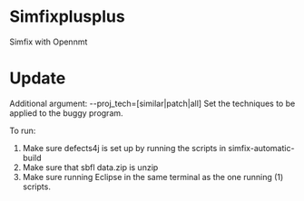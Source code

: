 # Simfixplusplus
Simfix with Opennmt

# Update
Additional argument: 
--proj_tech=[similar|patch|all]
	Set the techniques to be applied to the buggy program.

To run:  
1. Make sure defects4j is set up by running the scripts in simfix-automatic-build
2. Make sure that sbfl data.zip is unzip
3. Make sure running Eclipse in the same terminal as the one running (1) scripts.

